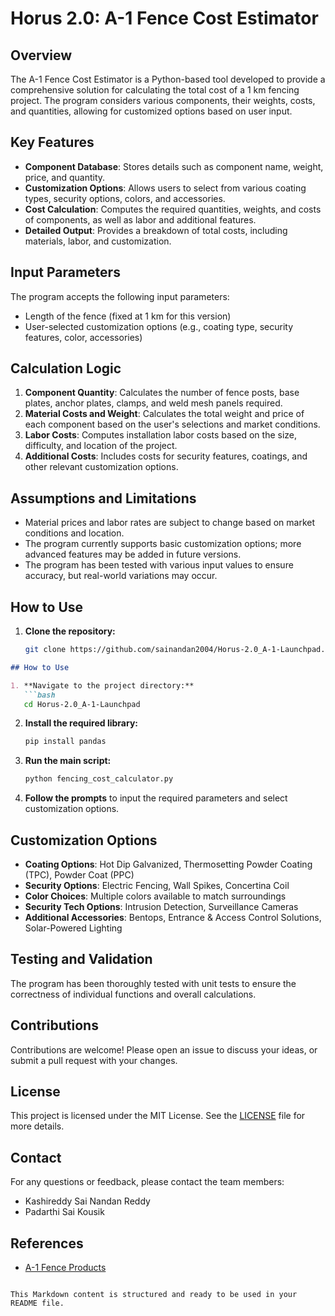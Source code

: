 # Horus 2.0: A-1 Fence Cost Estimator

## Overview
The A-1 Fence Cost Estimator is a Python-based tool developed to provide a comprehensive solution for calculating the total cost of a 1 km fencing project. The program considers various components, their weights, costs, and quantities, allowing for customized options based on user input.

## Key Features
- **Component Database**: Stores details such as component name, weight, price, and quantity.
- **Customization Options**: Allows users to select from various coating types, security options, colors, and accessories.
- **Cost Calculation**: Computes the required quantities, weights, and costs of components, as well as labor and additional features.
- **Detailed Output**: Provides a breakdown of total costs, including materials, labor, and customization.

## Input Parameters
The program accepts the following input parameters:
- Length of the fence (fixed at 1 km for this version)
- User-selected customization options (e.g., coating type, security features, color, accessories)

## Calculation Logic
1. **Component Quantity**: Calculates the number of fence posts, base plates, anchor plates, clamps, and weld mesh panels required.
2. **Material Costs and Weight**: Calculates the total weight and price of each component based on the user's selections and market conditions.
3. **Labor Costs**: Computes installation labor costs based on the size, difficulty, and location of the project.
4. **Additional Costs**: Includes costs for security features, coatings, and other relevant customization options.

## Assumptions and Limitations
- Material prices and labor rates are subject to change based on market conditions and location.
- The program currently supports basic customization options; more advanced features may be added in future versions.
- The program has been tested with various input values to ensure accuracy, but real-world variations may occur.

## How to Use
1. **Clone the repository:**
   ```bash
   git clone https://github.com/sainandan2004/Horus-2.0_A-1-Launchpad.git

```markdown
## How to Use

1. **Navigate to the project directory:**
   ```bash
   cd Horus-2.0_A-1-Launchpad
   ```

2. **Install the required library:**
   ```bash
   pip install pandas
   ```

3. **Run the main script:**
   ```bash
   python fencing_cost_calculator.py
   ```

4. **Follow the prompts** to input the required parameters and select customization options.

## Customization Options

- **Coating Options**: Hot Dip Galvanized, Thermosetting Powder Coating (TPC), Powder Coat (PPC)
- **Security Options**: Electric Fencing, Wall Spikes, Concertina Coil
- **Color Choices**: Multiple colors available to match surroundings
- **Security Tech Options**: Intrusion Detection, Surveillance Cameras
- **Additional Accessories**: Bentops, Entrance & Access Control Solutions, Solar-Powered Lighting

## Testing and Validation

The program has been thoroughly tested with unit tests to ensure the correctness of individual functions and overall calculations.

## Contributions

Contributions are welcome! Please open an issue to discuss your ideas, or submit a pull request with your changes.

## License

This project is licensed under the MIT License. See the [LICENSE](LICENSE) file for more details.

## Contact

For any questions or feedback, please contact the team members:

- Kashireddy Sai Nandan Reddy
- Padarthi Sai Kousik

## References

- [A-1 Fence Products](https://www.a-1fenceproducts.com)
```

This Markdown content is structured and ready to be used in your README file.
